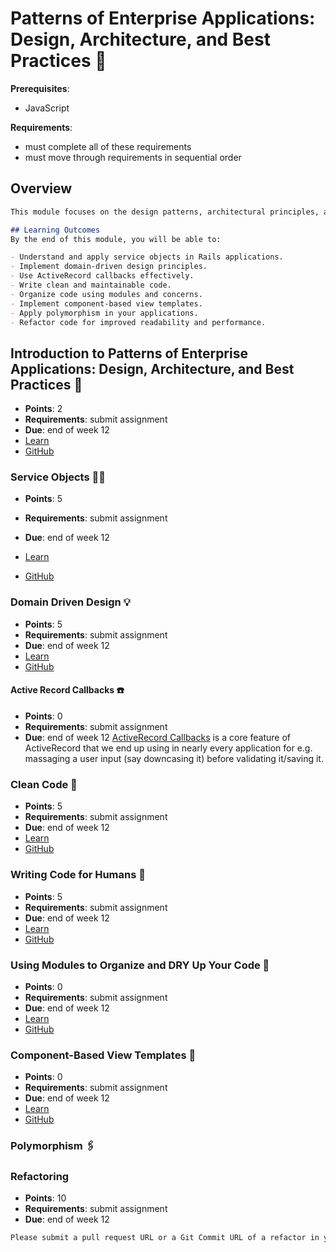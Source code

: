 # Patterns of Enterprise Applications: Design, Architecture, and Best Practices 📐

**Prerequisites**:
- JavaScript

**Requirements**:
- must complete all of these requirements
- must move through requirements in sequential order

## Overview
```md
This module focuses on the design patterns, architectural principles, and best practices essential for building robust and scalable enterprise applications. You will explore various design patterns, learn to write clean and maintainable code, and implement advanced techniques to improve the architecture of your applications.

## Learning Outcomes
By the end of this module, you will be able to:

- Understand and apply service objects in Rails applications.
- Implement domain-driven design principles.
- Use ActiveRecord callbacks effectively.
- Write clean and maintainable code.
- Organize code using modules and concerns.
- Implement component-based view templates.
- Apply polymorphism in your applications.
- Refactor code for improved readability and performance.
```

## Introduction to Patterns of Enterprise Applications: Design, Architecture, and Best Practices 📐
- **Points**: 2
- **Requirements**: submit assignment
- **Due**: end of week 12
- [Learn](https://learn.firstdraft.com/lessons/350-patterns-of-enterprise-application-architecture-intro)
- [GitHub](https://github.com/DPI-WE/patterns-of-enterprise-application-architecture-intro)

### Service Objects 🚆✨
- **Points**: 5
- **Requirements**: submit assignment
- **Due**: end of week 12

- [Learn](https://learn.firstdraft.com/lessons/392-service-objects)
- [GitHub](https://github.com/DPI-WE/service-objects)

### Domain Driven Design 💡
- **Points**: 5
- **Requirements**: submit assignment
- **Due**: end of week 12
- [Learn](https://learn.firstdraft.com/lessons/394-domain-driven-design)
- [GitHub](https://github.com/DPI-WE/domain-driven-design)

<!-- TODO: add more examples -->
#### Active Record Callbacks ☎️
- **Points**: 0
- **Requirements**: submit assignment
- **Due**: end of week 12
[ActiveRecord Callbacks](https://guides.rubyonrails.org/active_record_callbacks.html) is a core feature of ActiveRecord that we end up using in nearly every application for e.g. massaging a user input (say downcasing it) before validating it/saving it.

### Clean Code 🛀
- **Points**: 5
- **Requirements**: submit assignment
- **Due**: end of week 12
- [Learn](https://learn.firstdraft.com/lessons/391-clean-code)
- [GitHub](https://github.com/DPI-WE/clean-code)

### Writing Code for Humans 🚶
- **Points**: 5
- **Requirements**: submit assignment
- **Due**: end of week 12
- [Learn](https://learn.firstdraft.com/lessons/395-writing-code-for-humans)
- [GitHub](https://github.com/DPI-WE/writing-code-for-humans)

### Using Modules to Organize and DRY Up Your Code 🧱
- **Points**: 0
- **Requirements**: submit assignment
- **Due**: end of week 12
- [Learn](https://learn.firstdraft.com/lessons/403-rails-concerns)
- [GitHub](https://github.com/DPI-WE/rails-concerns)

### Component-Based View Templates 🧩
- **Points**: 0
- **Requirements**: submit assignment
- **Due**: end of week 12
- [Learn](https://learn.firstdraft.com/lessons/404-component-based-view-templates)
- [GitHub](https://github.com/DPI-WE/component-based-view-templates)

<!-- TODO -->
### Polymorphism 🖇️

### Refactoring
- **Points**: 10
- **Requirements**: submit assignment
- **Due**: end of week 12
```md
Please submit a pull request URL or a Git Commit URL of a refactor in your project. Please include a brief description of the techniques that shaped your approach.
```
